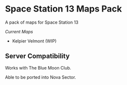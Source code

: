<h1> Space Station 13 Maps Pack </h1>

A pack of maps for Space Station 13

*Current Maps*

- Kelpier Velmont (WIP)

## Server Compatibility

Works with The Blue Moon Club.

Able to be ported into Nova Sector.

